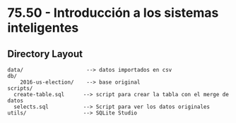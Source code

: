 # 75.50 - Introducción a los sistemas inteligentes

## Directory Layout

```
data/                    --> datos importados en csv
db/
	2016-us-election/	 --> base original
scripts/
  create-table.sql      --> script para crear la tabla con el merge de datos
  selects.sql         	--> Script para ver los datos originales
utils/					--> SQLite Studio
```